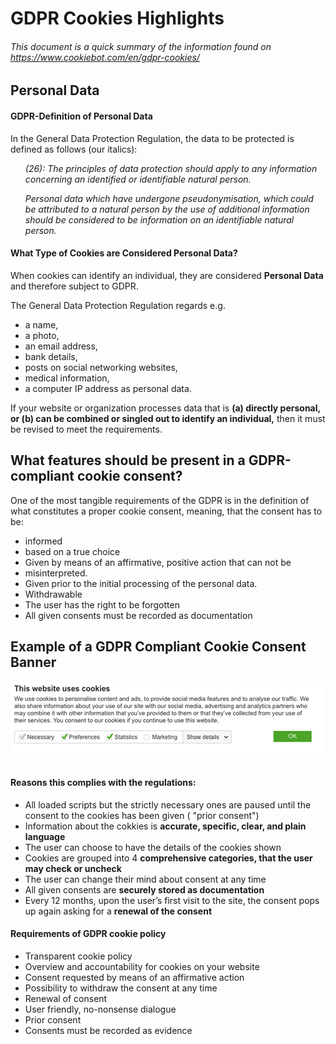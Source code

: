 # GDPR Cookies Highlights
###### This document is a quick summary of the information found on https://www.cookiebot.com/en/gdpr-cookies/


## Personal Data
#### GDPR-Definition of Personal Data
In the General Data Protection Regulation, the data to be protected is defined as follows (our italics):
<ul>
<em>(26): The principles of data protection should apply to any information concerning an identified or identifiable natural person.

Personal data which have undergone pseudonymisation, which could be attributed to a natural person by the use of additional information should be considered to be information on an identifiable natural person.</em>
</ul>

#### What Type of Cookies are Considered Personal Data?

When cookies can identify an individual, they are considered <strong>Personal Data</strong> and therefore subject to GDPR.

The General Data Protection Regulation regards e.g.
<ul>
<li>a name, </li>
<li>a photo, </li>
<li>an email address, </li>
<li>bank details,</li>
<li>posts on social networking websites, </li>
<li>medical information, </li>
<li>a computer IP address as personal data.</li>
</ul>

If your website or organization processes data that is <strong>(a) directly personal, or (b) can be combined or singled out to identify an individual,</strong> then it must be revised to meet the requirements.



## What features should be present in a GDPR-compliant cookie consent?
One of the most tangible requirements of the GDPR is in the definition of what constitutes a proper cookie consent, meaning, that the consent has to be:
<ul>
<li>informed</li>
<li>based on a true choice</li>
<li>Given by means of an affirmative, positive action that can not be</li> <li>misinterpreted.</li>
<li>Given prior to the initial processing of the personal data.</li>
<li>Withdrawable</li>
<li>The user has the right to be forgotten</li>
<li>All given consents must be recorded as documentation</li>
</ul>

## Example of a GDPR Compliant Cookie Consent Banner
<img src="images/cookiebot-cookie-notice.png"><br>
<br>
#### Reasons this complies with the regulations:
<ul>
<li>All loaded scripts but the strictly necessary ones are paused until the consent to the cookies has been given ( "prior consent")</li>
<li>Information about the cokkies is <strong>accurate, specific, clear, and plain language</strong></li>
<li>The user can choose to have the details of the cookies shown</li>
<li>Cookies are grouped into 4 <strong>comprehensive categories, that the user may check or uncheck</strong></li>
<li>The user can change their mind about consent at any time</li>
<li>All given consents are <strong>securely stored as documentation</strong></li>
<li>Every 12 months, upon the user’s first visit to the site, the consent pops up again asking for a <strong>renewal of the consent</strong></li>
</ul>

#### Requirements of GDPR cookie policy
<ul>
<li>Transparent cookie policy</li>
<li>Overview and accountability for cookies on your website</li>
<li>Consent requested by means of an affirmative action</li>
<li>Possibility to withdraw the consent at any time</li>
<li>Renewal of consent</li>
<li>User friendly, no-nonsense dialogue</li>
<li>Prior consent</li>
<li>Consents must be recorded as evidence</li>
</ul>

